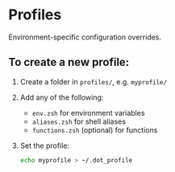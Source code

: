# Profiles

Environment-specific configuration overrides.

## To create a new profile:

1. Create a folder in `profiles/`, e.g. `myprofile/`
2. Add any of the following:
   - `env.zsh` for environment variables
   - `aliases.zsh` for shell aliases
   - `functions.zsh` (optional) for functions

3. Set the profile:

   ```sh
   echo myprofile > ~/.dot_profile
   ```
